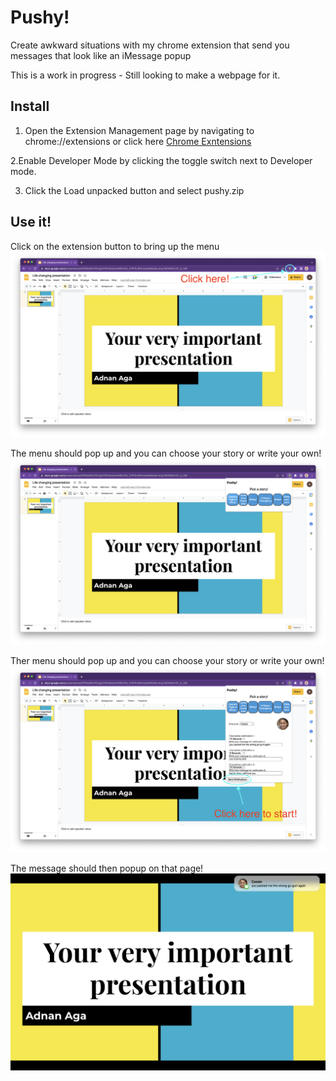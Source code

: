 # Pushy!

Create awkward situations with my chrome extension that send you messages that look like an iMessage popup

This is a work in progress - Still looking to make a webpage for it.

## Install
1. Open the Extension Management page by navigating to chrome://extensions or click here
[Chrome Exntensions](chrome://extensions)

2.Enable Developer Mode by clicking the toggle switch next to Developer mode.

3. Click the Load unpacked button and select pushy.zip

## Use it!

Click on the extension button to bring up the menu
![Where to click](/images/setup.png)

The menu should pop up and you can choose your story or write your own!
![Menu Popup](/images/menu.png)

Ther menu should pop up and you can choose your story or write your own!
![Click to send](/images/click%20to%20start.png)

The message should then popup on that page!
![Message Popup](/images/message.png)